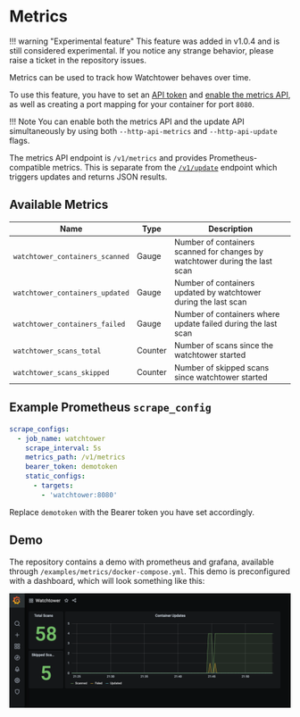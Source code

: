 # Metrics

!!! warning "Experimental feature"
    This feature was added in v1.0.4 and is still considered experimental. If you notice any strange behavior, please raise
    a ticket in the repository issues.

Metrics can be used to track how Watchtower behaves over time.

To use this feature, you have to set an [API token](../../configuration/arguments/index.md#http_api_token) and [enable the metrics API](../../configuration/arguments/index.md#http_api_metrics),
as well as creating a port mapping for your container for port `8080`.

!!! Note
    You can enable both the metrics API and the update API simultaneously by using both `--http-api-metrics` and `--http-api-update` flags.

The metrics API endpoint is `/v1/metrics` and provides Prometheus-compatible metrics. This is separate from the [`/v1/update`](../http-api/index.md#http_api_update) endpoint which triggers updates and returns JSON results.

## Available Metrics

| Name                            | Type    | Description                                                                 |
| ------------------------------- | ------- | --------------------------------------------------------------------------- |
| `watchtower_containers_scanned` | Gauge   | Number of containers scanned for changes by watchtower during the last scan |
| `watchtower_containers_updated` | Gauge   | Number of containers updated by watchtower during the last scan             |
| `watchtower_containers_failed`  | Gauge   | Number of containers where update failed during the last scan               |
| `watchtower_scans_total`        | Counter | Number of scans since the watchtower started                                |
| `watchtower_scans_skipped`      | Counter | Number of skipped scans since watchtower started                            |

## Example Prometheus `scrape_config`

```yaml
scrape_configs:
  - job_name: watchtower
    scrape_interval: 5s
    metrics_path: /v1/metrics
    bearer_token: demotoken
    static_configs:
      - targets:
        - 'watchtower:8080'
```

Replace `demotoken` with the Bearer token you have set accordingly.

## Demo

The repository contains a demo with prometheus and grafana, available through `/examples/metrics/docker-compose.yml`. This demo
is preconfigured with a dashboard, which will look something like this:

![grafana metrics](../../assets/media/grafana-dashboard.png)
